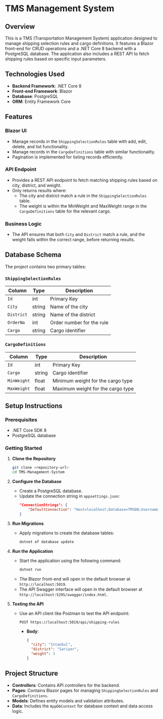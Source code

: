
# TMS Management System

## Overview

This is a TMS (Transportation Management System) application designed to manage shipping selection rules and cargo definitions. It features a Blazor front-end for CRUD operations and a .NET Core 8 backend with a PostgreSQL database. The application also includes a REST API to fetch shipping rules based on specific input parameters.

## Technologies Used

- **Backend Framework**: .NET Core 8
- **Front-end Framework**: Blazor
- **Database**: PostgreSQL
- **ORM**: Entity Framework Core

## Features

### Blazor UI
- Manage records in the `ShippingSelectionRules` table with add, edit, delete, and list functionality.
- Manage records in the `CargoDefinitions` table with similar functionality.
- Pagination is implemented for listing records efficiently.

### API Endpoint
- Provides a REST API endpoint to fetch matching shipping rules based on city, district, and weight.
- Only returns results where:
  - The city and district match a rule in the `ShippingSelectionRules` table.
  - The weight is within the MinWeight and MaxWeight range in the `CargoDefinitions` table for the relevant cargo.

### Business Logic
- The API ensures that both `City` and `District` match a rule, and the weight falls within the correct range, before returning results.

## Database Schema

The project contains two primary tables:

### `ShippingSelectionRules`
| Column      | Type   | Description                  |
|-------------|--------|------------------------------|
| `Id`        | int    | Primary Key                  |
| `City`      | string | Name of the city             |
| `District`  | string | Name of the district         |
| `OrderNo`   | int    | Order number for the rule    |
| `Cargo`     | string | Cargo identifier             |

### `CargoDefinitions`
| Column       | Type   | Description                        |
|--------------|--------|------------------------------------|
| `Id`         | int    | Primary Key                        |
| `Cargo`      | string | Cargo identifier                   |
| `MinWeight`  | float  | Minimum weight for the cargo type  |
| `MaxWeight`  | float  | Maximum weight for the cargo type  |

## Setup Instructions

### Prerequisites

- .NET Core SDK 8
- PostgreSQL database

### Getting Started

1. **Clone the Repository**
   ```bash
   git clone <repository-url>
   cd TMS-Management-System
   ```

2. **Configure the Database**
   - Create a PostgreSQL database.
   - Update the connection string in `appsettings.json`:
     ```json
     "ConnectionStrings": {
         "DefaultConnection": "Host=localhost;Database=TMSDB;Username=yourusername;Password=yourpassword"
     }
     ```

3. **Run Migrations**
   - Apply migrations to create the database tables:
     ```bash
     dotnet ef database update
     ```

4. **Run the Application**
   - Start the application using the following command:
     ```bash
     dotnet run
     ```
   - The Blazor front-end will open in the default browser at `http://localhost:5019`.
   - The API Swagger interface will open in the default browser at `http://localhost:5295/swagger/index.html`.

5. **Testing the API**
   - Use an API client like Postman to test the API endpoint:
     ```http
     POST https://localhost:5019/api/shipping-rules
     ```
     - **Body**:
       ```json
       {
         "city": "Istanbul",
         "district": "Sariyer",
         "weight": 3
       }
       ```

## Project Structure

- **Controllers**: Contains API controllers for the backend.
- **Pages**: Contains Blazor pages for managing `ShippingSelectionRules` and `CargoDefinitions`.
- **Models**: Defines entity models and validation attributes.
- **Data**: Includes the `AppDbContext` for database context and data access logic.
